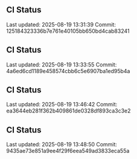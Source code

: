 
## CI Status
Last updated: 2025-08-19 13:31:39
Commit: 125184323336b7e761e40105bb650bd4cab83241

## CI Status
Last updated: 2025-08-19 13:33:55
Commit: 4a6ed6cd1189e458574cbb6c5e6907ba1ed95b4a

## CI Status
Last updated: 2025-08-19 13:46:42
Commit: ea3644eb281f362b409861de0328df893ca3c3e2

## CI Status
Last updated: 2025-08-19 13:48:50
Commit: 9435ae73e851a9ee4f29f6eea549ad3833eca55a
